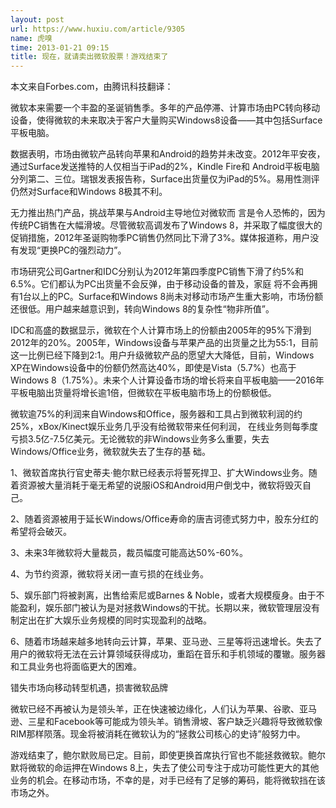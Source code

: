 ```yaml
---
layout: post
url: https://www.huxiu.com/article/9305
name: 虎嗅
time: 2013-01-21 09:15
title: 现在，就请卖出微软股票！游戏结束了
---
```

本文来自Forbes.com，由腾讯科技翻译：

微软本来需要一个丰盈的圣诞销售季。多年的产品停滞、计算市场由PC转向移动设备，使得微软的未来取决于客户大量购买Windows8设备——其中包括Surface平板电脑。

数据表明，市场由微软产品转向苹果和Android的趋势并未改变。2012年平安夜，通过Surface发送推特的人仅相当于iPad的2%，Kindle Fire和 Android平板电脑分列第二、三位。瑞银发表报告称，Surface出货量仅为iPad的5%。易用性测评仍然对Surface和Windows 8极其不利。

无力推出热门产品，挑战苹果与Android主导地位对微软而 言是令人恐怖的，因为传统PC销售在大幅滑坡。尽管微软高调发布了Windows 8，并采取了幅度很大的促销措施，2012年圣诞购物季PC销售仍然同比下滑了3%。媒体报道称，用户没有发现“更换PC的强烈动力”。

市场研究公司Gartner和IDC分别认为2012年第四季度PC销售下滑了约5%和6.5%。它们都认为PC出货量不会反弹，由于移动设备的普及，家庭 将不会再拥有1台以上的PC。Surface和Windows 8尚未对移动市场产生重大影响，市场份额还很低。用户越来越意识到，转向Windows 8的复杂性“物非所值”。

IDC和高盛的数据显示，微软在个人计算市场上的份额由2005年的95%下滑到2012年的20%。2005年，Windows设备与苹果产品的出货量之比为55:1，目前这一比例已经下降到2:1。用户升级微软产品的愿望大大降低，目前，Windows XP在Windows设备中的份额仍然高达40%，即使是Vista（5.7%）也高于Windows 8（1.75%）。未来个人计算设备市场的增长将来自平板电脑——2016年平板电脑出货量将增长逾1倍，但微软在平板电脑市场上的份额极低。

微软逾75%的利润来自Windows和Office，服务器和工具占到微软利润的约25%，xBox/Kinect娱乐业务几乎没有给微软带来任何利润， 在线业务则每季度亏损3.5亿-7.5亿美元。无论微软的非Windows业务多么重要，失去Windows/Office业务，微软就失去了生存的基 础。

1、微软首席执行官史蒂夫·鲍尔默已经表示将誓死捍卫、扩大Windows业务。随着资源被大量消耗于毫无希望的说服iOS和Android用户倒戈中，微软将毁灭自己。

2、随着资源被用于延长Windows/Office寿命的唐吉诃德式努力中，股东分红的希望将会破灭。

3、未来3年微软将大量裁员，裁员幅度可能高达50%-60%。

4、为节约资源，微软将关闭一直亏损的在线业务。

5、娱乐部门将被剥离，出售给索尼或Barnes & Noble，或者大规模瘦身。由于不能盈利，娱乐部门被认为是对拯救Windows的干扰。长期以来，微软管理层没有制定出在扩大娱乐业务规模的同时实现盈利的战略。

6、随着市场越来越多地转向云计算，苹果、亚马逊、三星等将迅速增长。失去了用户的微软将无法在云计算领域获得成功，重蹈在音乐和手机领域的覆辙。服务器和工具业务也将面临更大的困难。

错失市场向移动转型机遇，损害微软品牌

微软已经不再被认为是领头羊，正在快速被边缘化，人们认为苹果、谷歌、亚马逊、三星和Facebook等可能成为领头羊。销售滑坡、客户缺乏兴趣将导致微软像RIM那样陨落。现金将被消耗在微软认为的“拯救公司核心的史诗”般努力中。

游戏结束了，鲍尔默败局已定。目前，即使更换首席执行官也不能拯救微软。鲍尔默将微软的命运押在Windows 8上，失去了使公司专注于成功可能性更大的其他业务的机会。在移动市场，不幸的是，对手已经有了足够的筹码，能将微软挡在该市场之外。

